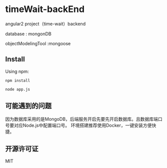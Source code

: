 # timeWait-backEnd

angular2 project（time-wait）backend

database : mongonDB

objectModelingTool :mongoose

## Install

Using npm:
```
npm install 

node app.js
```

## 可能遇到的问题
因为数据库采用的是MongoDB，后端服务开启先要先开启数据库。且数据库端口号要对应Node.js中配置端口号。
环境搭建推荐使用Docker，一键安装方便快捷。

## 开源许可证

MIT

